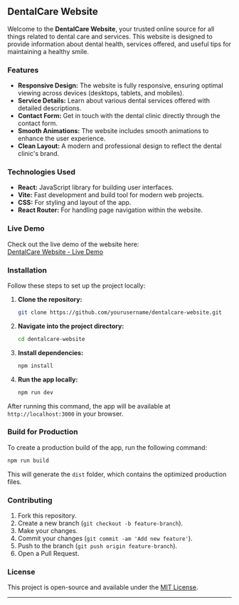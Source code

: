 

## DentalCare Website

Welcome to the **DentalCare Website**, your trusted online source for all things related to dental care and services. This website is designed to provide information about dental health, services offered, and useful tips for maintaining a healthy smile.

### Features
- **Responsive Design:** The website is fully responsive, ensuring optimal viewing across devices (desktops, tablets, and mobiles).
- **Service Details:** Learn about various dental services offered with detailed descriptions.
- **Contact Form:** Get in touch with the dental clinic directly through the contact form.
- **Smooth Animations:** The website includes smooth animations to enhance the user experience.
- **Clean Layout:** A modern and professional design to reflect the dental clinic's brand.

### Technologies Used
- **React:** JavaScript library for building user interfaces.
- **Vite:** Fast development and build tool for modern web projects.
- **CSS:** For styling and layout of the app.
- **React Router:** For handling page navigation within the website.

### Live Demo

Check out the live demo of the website here:  
[DentalCare Website - Live Demo](https://dentalcare-website-orcin.vercel.app/)

### Installation

Follow these steps to set up the project locally:

1. **Clone the repository:**
   ```bash
   git clone https://github.com/yourusername/dentalcare-website.git
   ```

2. **Navigate into the project directory:**
   ```bash
   cd dentalcare-website
   ```

3. **Install dependencies:**
   ```bash
   npm install
   ```

4. **Run the app locally:**
   ```bash
   npm run dev
   ```

After running this command, the app will be available at `http://localhost:3000` in your browser.

### Build for Production

To create a production build of the app, run the following command:

```bash
npm run build
```

This will generate the `dist` folder, which contains the optimized production files.

### Contributing

1. Fork this repository.
2. Create a new branch (`git checkout -b feature-branch`).
3. Make your changes.
4. Commit your changes (`git commit -am 'Add new feature'`).
5. Push to the branch (`git push origin feature-branch`).
6. Open a Pull Request.

### License

This project is open-source and available under the [MIT License](LICENSE).

---

